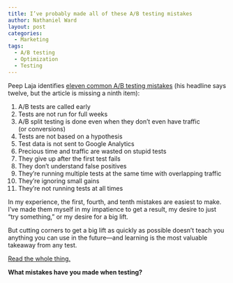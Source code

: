 ```yaml
---
title: I’ve probably made all of these A/​B testing mistakes
author: Nathaniel Ward
layout: post
categories:
  - Marketing
tags:
  - A/B testing
  - Optimization
  - Testing
---
```

Peep Laja identifies [eleven common A/​B testing mistakes][1] (his headline says twelve, but the article is missing a ninth item):

  1. A/​B tests are called early
  2. Tests are not run for full weeks
  3. A/​B split testing is done even when they don’t even have traffic (or conversions)
  4. Tests are not based on a hypothesis
  5. Test data is not sent to Google Analytics
  6. Precious time and traffic are wasted on stupid tests
  7. They give up after the first test fails
  8. They don’t understand false positives
  9. They’re running multiple tests at the same time with overlapping traffic
 10. They’re ignoring small gains
 11. They’re not running tests at all times

In my experience, the first, fourth, and tenth mistakes are easiest to make. I’ve made them myself in my impatience to get a result, my desire to just “try something,” or my desire for a big lift.

But cutting corners to get a big lift as quickly as possible doesn’t teach you anything you can use in the future—and learning is the most valuable takeaway from any test.

[Read the whole thing.][1]

**What mistakes have you made when testing?**

 [1]: http://conversionxl.com/12-ab-split-testing-mistakes-i-see-businesses-make-all-the-time/